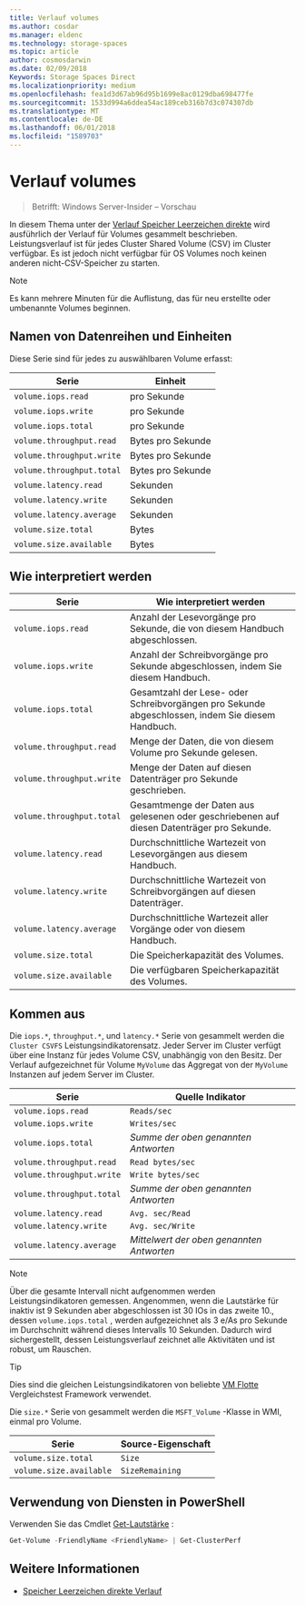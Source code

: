 ```yaml
---
title: Verlauf volumes
ms.author: cosdar
ms.manager: eldenc
ms.technology: storage-spaces
ms.topic: article
author: cosmosdarwin
ms.date: 02/09/2018
Keywords: Storage Spaces Direct
ms.localizationpriority: medium
ms.openlocfilehash: fea1d3d67ab96d95b1699e8ac0129dba698477fe
ms.sourcegitcommit: 1533d994a6ddea54ac189ceb316b7d3c074307db
ms.translationtype: MT
ms.contentlocale: de-DE
ms.lasthandoff: 06/01/2018
ms.locfileid: "1589703"
---
```

# <a name="performance-history-for-volumes"></a>Verlauf volumes

> Betrifft: Windows Server-Insider – Vorschau

In diesem Thema unter der [Verlauf Speicher Leerzeichen direkte](performance-history.md) wird ausführlich der Verlauf für Volumes gesammelt beschrieben. Leistungsverlauf ist für jedes Cluster Shared Volume (CSV) im Cluster verfügbar. Es ist jedoch nicht verfügbar für OS Volumes noch keinen anderen nicht-CSV-Speicher zu starten.

   > [!NOTE]
   > Es kann mehrere Minuten für die Auflistung, das für neu erstellte oder umbenannte Volumes beginnen.

## <a name="series-names-and-units"></a>Namen von Datenreihen und Einheiten

Diese Serie sind für jedes zu auswählbaren Volume erfasst:

| Serie                    | Einheit             |
|---------------------------|------------------|
| `volume.iops.read`        | pro Sekunde       |
| `volume.iops.write`       | pro Sekunde       |
| `volume.iops.total`       | pro Sekunde       |
| `volume.throughput.read`  | Bytes pro Sekunde |
| `volume.throughput.write` | Bytes pro Sekunde |
| `volume.throughput.total` | Bytes pro Sekunde |
| `volume.latency.read`     | Sekunden          |
| `volume.latency.write`    | Sekunden          |
| `volume.latency.average`  | Sekunden          |
| `volume.size.total`       |  Bytes            |
| `volume.size.available`   |  Bytes            |

## <a name="how-to-interpret"></a>Wie interpretiert werden

| Serie                    | Wie interpretiert werden                                                              |
|---------------------------|-------------------------------------------------------------------------------|
| `volume.iops.read`        | Anzahl der Lesevorgänge pro Sekunde, die von diesem Handbuch abgeschlossen.                |
| `volume.iops.write`       | Anzahl der Schreibvorgänge pro Sekunde abgeschlossen, indem Sie diesem Handbuch.               |
| `volume.iops.total`       | Gesamtzahl der Lese- oder Schreibvorgängen pro Sekunde abgeschlossen, indem Sie diesem Handbuch. |
| `volume.throughput.read`  | Menge der Daten, die von diesem Volume pro Sekunde gelesen.                            |
| `volume.throughput.write` | Menge der Daten auf diesen Datenträger pro Sekunde geschrieben.                           |
| `volume.throughput.total` | Gesamtmenge der Daten aus gelesenen oder geschriebenen auf diesen Datenträger pro Sekunde.        |
| `volume.latency.read`     | Durchschnittliche Wartezeit von Lesevorgängen aus diesem Handbuch.                          |
| `volume.latency.write`    | Durchschnittliche Wartezeit von Schreibvorgängen auf diesen Datenträger.                           |
| `volume.latency.average`  | Durchschnittliche Wartezeit aller Vorgänge oder von diesem Handbuch.                     |
| `volume.size.total`       | Die Speicherkapazität des Volumes.                                     |
| `volume.size.available`   | Die verfügbaren Speicherkapazität des Volumes.                                 |

## <a name="where-they-come-from"></a>Kommen aus

Die `iops.*`, `throughput.*`, und `latency.*` Serie von gesammelt werden die `Cluster CSVFS` Leistungsindikatorensatz. Jeder Server im Cluster verfügt über eine Instanz für jedes Volume CSV, unabhängig von den Besitz. Der Verlauf aufgezeichnet für Volume `MyVolume` das Aggregat von der `MyVolume` Instanzen auf jedem Server im Cluster.

| Serie                    | Quelle Indikator         |
|---------------------------|------------------------|
| `volume.iops.read`        | `Reads/sec`            |
| `volume.iops.write`       | `Writes/sec`           |
| `volume.iops.total`       | *Summe der oben genannten Antworten*     |
| `volume.throughput.read`  | `Read bytes/sec`       |
| `volume.throughput.write` | `Write bytes/sec`      |
| `volume.throughput.total` | *Summe der oben genannten Antworten*     |
| `volume.latency.read`     | `Avg. sec/Read`        |
| `volume.latency.write`    | `Avg. sec/Write`       |
| `volume.latency.average`  | *Mittelwert der oben genannten Antworten* |

   > [!NOTE]
   > Über die gesamte Intervall nicht aufgenommen werden Leistungsindikatoren gemessen. Angenommen, wenn die Lautstärke für inaktiv ist 9 Sekunden aber abgeschlossen ist 30 IOs in das zweite 10., dessen `volume.iops.total` , werden aufgezeichnet als 3 e/As pro Sekunde im Durchschnitt während dieses Intervalls 10 Sekunden. Dadurch wird sichergestellt, dessen Leistungsverlauf zeichnet alle Aktivitäten und ist robust, um Rauschen.

   > [!TIP]
   > Dies sind die gleichen Leistungsindikatoren von beliebte [VM Flotte](https://github.com/Microsoft/diskspd/blob/master/Frameworks/VMFleet/watch-cluster.ps1) Vergleichstest Framework verwendet.

Die `size.*` Serie von gesammelt werden die `MSFT_Volume` -Klasse in WMI, einmal pro Volume.

| Serie                    | Source-Eigenschaft |
|---------------------------|-----------------|
| `volume.size.total`       | `Size`          |
| `volume.size.available`   | `SizeRemaining` |

## <a name="usage-in-powershell"></a>Verwendung von Diensten in PowerShell

Verwenden Sie das Cmdlet [Get-Lautstärke](https://docs.microsoft.com/powershell/module/storage/get-volume) :

```PowerShell
Get-Volume -FriendlyName <FriendlyName> | Get-ClusterPerf
```

## <a name="see-also"></a>Weitere Informationen

- [Speicher Leerzeichen direkte Verlauf](performance-history.md)
